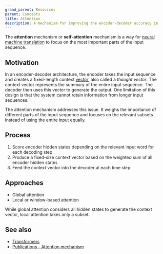 ```yaml
---
grand_parent: Resources
parent: Concepts
title: Attention
description: A mechanism for improving the encoder-decoder accuracy in machine translation
---
```


The **attention** mechanism or **self-attention** mechanism is a way for [neural machine translation](/approaches/neural-machine-translation.md) to focus on the most important parts of the input sequence.

## Motivation

In an encoder-decoder architecture, the encoder takes the input sequence and creates a fixed-length context [vector](/concepts/vector.md), also called a *thought vector*.
The context vector represents the summary of the entire input sequence.
The decoder then uses this vector to generate the output.
One limitation of this design is that the system cannot retain information from longer input sequences.

The attention mechanism addresses this issue.
It weighs the importance of different parts of the input sequence and focuses on the relevant subsets instead of using the entire input equally.

## Process

1. Score encoder hidden states depending on the relevant input word for each decoding step
2. Produce a fixed-size context vector based on the weighted sum of all encoder hidden states
3. Feed the context vector into the decoder at each time step

## Approaches

 - Global attention
 - Local or window-based attention

While global attention considers all hidden states to generate the context vector, local attention takes only a subset.

## See also

- [Transformers](/concepts/transformers.md)
- [Publications - Attention mechanism](https://machinetranslate.org/resources/publications/#attention-mechanism)


